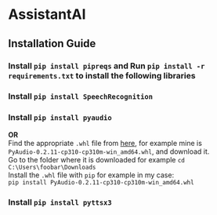 # AssistantAI

## Installation Guide

### Install `pip install pipreqs` and Run `pip install -r requirements.txt` to install the following libraries

### Install `pip install SpeechRecognition`

### Install `pip install pyaudio`

**OR**  
Find the appropriate `.whl` file from [here](https://www.lfd.uci.edu/~gohlke/pythonlibs/#pyaudio), for example mine is `PyAudio‑0.2.11‑cp310‑cp310m‑win_amd64.whl`, and download it.  
Go to the folder where it is downloaded for example `cd C:\Users\foobar\Downloads`  
Install the `.whl` file with `pip` for example in my case:  
`pip install PyAudio-0.2.11-cp310-cp310m-win_amd64.whl`

### Install `pip install pyttsx3`
